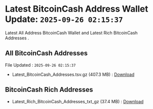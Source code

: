 # Latest BitcoinCash Address Wallet Update: `2025-09-26 02:15:37`

Latest All Address BitcoinCash Wallet and Latest Rich BitcoinCash Addresses .

## All BitcoinCash Addresses

File Updated : `2025-09-26 02:15:37`

- Latest_BitcoinCash_Addresses.tsv.gz (407.3 MB) : [Download](https://github.com/Pymmdrza/Rich-Address-Wallet/releases/tag/BitcoinCash)

## BitcoinCash Rich Addresses

- Latest_Rich_BitcoinCash_Addresses_txt_gz (37.4 MB) : [Download](https://github.com/Pymmdrza/Rich-Address-Wallet/releases/tag/BitcoinCash)
